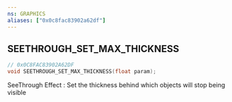 ```yaml
---
ns: GRAPHICS
aliases: ["0x0c8fac83902a62df"]
---
```

## SEETHROUGH_SET_MAX_THICKNESS

```c
// 0x0C8FAC83902A62DF
void SEETHROUGH_SET_MAX_THICKNESS(float param);
```

SeeThrough Effect : Set the thickness behind which objects will stop being visible

